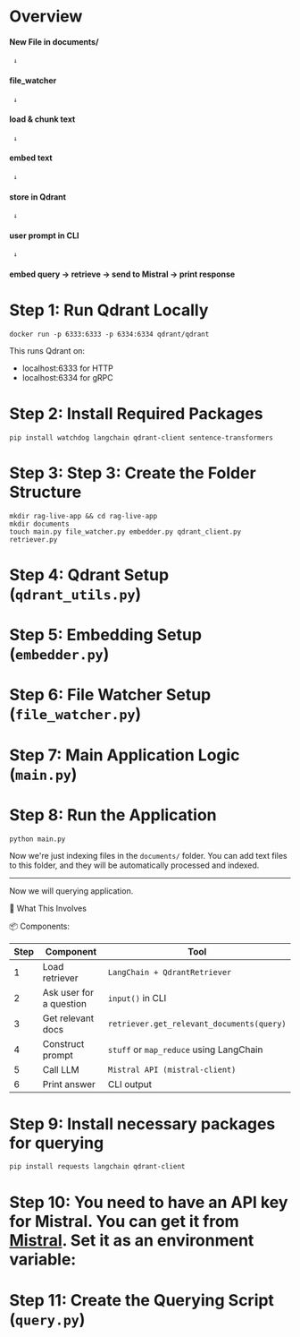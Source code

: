 # Overview

####  New File in documents/

     ↓ 
####  file_watcher 

     ↓ 
####  load & chunk text

     ↓ 
####  embed text

     ↓ 
####  store in Qdrant

     ↓
####  user prompt in CLI

     ↓
####  embed query → retrieve → send to Mistral → print response



# Step 1: Run Qdrant Locally

```docker run -p 6333:6333 -p 6334:6334 qdrant/qdrant```

This runs Qdrant on:
   * localhost:6333 for HTTP
   * localhost:6334 for gRPC


# Step 2: Install Required Packages

```pip install watchdog langchain qdrant-client sentence-transformers```

# Step 3: Step 3: Create the Folder Structure
```
mkdir rag-live-app && cd rag-live-app
mkdir documents
touch main.py file_watcher.py embedder.py qdrant_client.py retriever.py
```

# Step 4: Qdrant Setup (```qdrant_utils.py```)

# Step 5: Embedding Setup (```embedder.py```)

# Step 6: File Watcher Setup (```file_watcher.py```)

# Step 7: Main Application Logic (```main.py```)

# Step 8: Run the Application

```python main.py```

Now we're just indexing files in the `documents/` folder. You can add text files to this folder, and they will be automatically processed and indexed.

** **
Now we will querying application.

🧠 What This Involves

📦 Components:

| Step | Component               | Tool                                      |
| ---- | ----------------------- | ----------------------------------------- |
| 1    | Load retriever          | `LangChain + QdrantRetriever`             |
| 2    | Ask user for a question | `input()` in CLI                          |
| 3    | Get relevant docs       | `retriever.get_relevant_documents(query)` |
| 4    | Construct prompt        | `stuff` or `map_reduce` using LangChain   |
| 5    | Call LLM                | `Mistral API (mistral-client)`            |
| 6    | Print answer            | CLI output                                |



# Step 9: Install necessary packages for querying

```pip install requests langchain qdrant-client```

# Step 10: You need to have an API key for Mistral. You can get it from [Mistral](https://mistral.ai/). Set it as an environment variable:


# Step 11: Create the Querying Script (```query.py```)